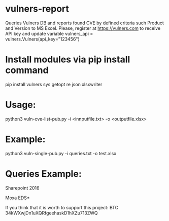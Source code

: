 # vulners-report

Queries Vulners DB and reports found CVE by defined criteria such Product and Version to MS Excel. Please, register at https://vulners.com to receive API key and update variable vulners_api = vulners.Vulners(api_key="123456")

# Install modules via pip install <modulename> command

pip install vulners sys getopt re json xlsxwriter

# Usage:
 python3 vuln-cve-list-pub.py -i <innputfile.txt> -o <outputfile.xlsx>

# Example:
 python3 vuln-single-pub.py -i queries.txt -o test.xlsx
 
# Queries Example:

Sharepoint 2016

Moxa EDS*

If you think that it is worth to support this project: 
BTC 34kWXwjDn1uXQRfgeehaskD1hXZu713ZWQ
